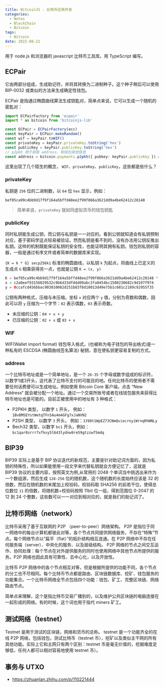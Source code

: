 ```yaml
---
title: BitcoinJS - 比特币应用开发
categories:
  - Notes
  - BlockChain
  - Bitcoin
tags:
  - Bitcoin
date: 2022-08-21
---
```


用于 node.js 和浏览器的 javascript 比特币工具库。用 TypeScript 编写。

## ECPair

它由两部分组成，生成助记符，并将其转换为二进制种子。这个种子稍后可以使用 BIP-0032 或类似的方法来生成确定性钱包。

ECPair 是指通过椭圆曲线算法生成钥匙对，简单点来说，它可以生成一个随机的密匙对：

```ts
import ECPairFactory from 'ecpair'
import * as bitcoin from 'bitcoinjs-lib'

const ECPair = ECPairFactory(ecc)
const keyPair = ECPair.makeRandom()
const wif = keyPair.toWIF()
const privateKey = keyPair.privateKey.toString('hex')
const publicKey = keyPair.publicKey.toString('hex')
// p2pkh 用于获取 address，和钱包其他信息
const address = bitcoin.payments.p2pkh({ pubkey: keyPair.publicKey }).address
```

这里出现了几个陌生的概念， `WIF`、`privateKey`、`publicKey`，这些都是些什么？

<!-- more -->

### privateKey

私钥是 `256` 位的二进制数，以 `64` 位 `hex` 显示，例如：

`bef05ca99c4bb9d17f9f164a5bffd48ee2f99f866a3621dd9a4be62412c28148`

> 简单来说，`privateKey` 就如同虚拟货币的钱包钥匙

### publicKey

同时私钥能生成公钥，而公钥与私钥是一一对应的。看到公钥就知道会有私钥预制对应，基于密码学这点轻易被验证。然而私钥是看不到的，没有办法用公钥反推出私钥。这样的机制既能保证私钥的安全性，也能证明其拥有私钥。钱包则私钥的容器，一般是通过有序文件或者简单的数据库来实现。

`{K = k * G} secp256k1` 标准的椭圆曲线，以私钥 `k` 为起点，将曲线上已定义的生成点 `G` 相乘获得另一点，也就是公钥 `K = (x, y)`

```java
K = bef05ca99c4bb9d17f9f164a5bffd48ee2f99f866a3621dd9a4be62412c28148 * G
x = c2a0eef93156029532c9b6d33dfd4d09abc3fa0454bc1580230682c9d197f974
y = 0ccafcd456bbac903010082d251b83f8d10013d49e75b1c681c2189c92955f35
```

公钥有两种格式，压缩与未压缩。坐标 `x` 对应两个 `y` 值，分别为奇数和偶数，因此可以将 `y` 压缩为一个字节：`02` 表示偶数，`03` 表示奇数。

- 未压缩的公钥：`04 + x + y`
- 已压缩的公钥：`02 + x` 或 `03 + x`

### WIF

WIF(Wallet import format) 钱包导入格式，(也被称为电子钱包的导出格式)是一种私有的 ESCDSA (椭圆曲线签名算法) 秘钥，意在使私钥更容易复制的方式。

### address

一个比特币地址或是一个简单地址，是一个 `26-35` 个字母或数字组成的标识符，以数字1或3开头，这代表了比特币支付的可能目的地。任何比特币的使用者不需要任何话费便可以生成地址。例如使用 Bitcoin Core 客户端，点击 “New Address“ 就会被分配一个地址。通过一个交易所账号或者在线钱包服务来获得比特币地址也是可能的。目前正被使用中的地址有 3 种格式：

- P2PKH 类型， 以数字 `1` 开头，  例如：`1BvBMSEYstWetqTFn5Au4m4GFg7xJaNVN2`
- P2SH 类型，  以数字 `3` 开头，  例如：`3J98t1WpEZ73CNmQviecrnyiWrnqRhWNLy`
- Bech32 类型，以数字 `bc1` 开头，例如：`bc1qar0srrr7xfkvy5l643lydnw9re59gtzzwf5mdq`

## BIP39

BIP39 实际上是基于 BIP 协议迭代的新规范，主要是针对助记词方面的，因为私钥的特殊性，所以如果能使用一段文字来代替私钥就会方便记忆了，这就是 BIP39 协议的主要内容，按照英文为例,从常用的 2048 个单词当中挑选出来作为一个数组源，然后生成 `128-256` 位的随机数，这个随机数的长度始终应该是 32 的倍数，然后在随机数的末尾加上校验码，校验码取 SHA256 的前若干位，使得总位数位 `11` 的倍数，将随机数+校验码按照 11bit 位一组，得到范围位 0-2047 的 12 到 24 个整数，这些数可以一一对应到相对应的，就是我们的助记词了。

## 比特币网络（network）

比特币采用了基于互联网的 P2P （peer-to-peer）网络架构。 P2P 是指位于同一网络中的每台计算机都彼此对等，各个节点共同提供网络服务，不存在“特殊”节点。每个网络节点以“扁平（flat）”的拓扑结构相互连通。在 P2P 网络中不存在任何服务端（server）、中央化的服务、以及层级结构。 P2P 网络的节点之间交互运作、协同处理：每个节点在对外提供服务的同时也使用网络中其他节点所提供的服务。P2P 网络也因此具有可靠性、去中心化，以及开放性。

比特币 P2P 网络中的各个节点相互对等，但是根据所提供的功能不同，各个节点的分工也不尽相同。每个比特币节点都是路由、区块链数据库、挖矿、钱包服务的功能集合。一个比特币网络全节点包括四个功能：钱包、矿工、完整区块链、网络路由节点。

简单点来理解，这个是指比特币交易广播到的，以及维护公共区块链的电脑连接在一起形成的网络。有的时候，这个词也用于指代 miners 矿工。

## 测试网络（testnet）

Testnet 是用于测试的区块链，网络和货币的总称。 testnet 是一个功能齐全的在线 P2P 网络，包括钱包，测试比特币（testnet 币），挖矿以及类似主干网的所有其他功能。实际上它和主网只有两个区别：testnet 币是毫无价值的，挖掘难度足够低，任何人都可以相对容易地使用 testnet 币）。

## 事务与 UTXO

- https://zhuanlan.zhihu.com/p/110221444
